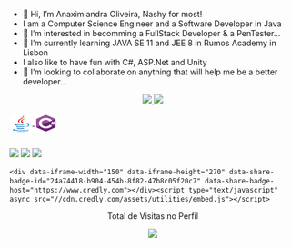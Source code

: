 - 👋 Hi, I’m Anaximiandra Oliveira, Nashy for most! 
- I am a Computer Science Engineer and a Software Developer in Java 
- 👀 I’m interested in becomming a FullStack Developer & a PenTester...
- 🌱 I’m currently learning JAVA SE 11 and JEE 8 in Rumos Academy in Lisbon
- I also like to have fun with C#, ASP.Net and Unity
- 💞️ I’m looking to collaborate on anything that will help me be a better developer...




<div align="center">
  <a href="https://github.com/AnaximiandraOLiveira">
  <img height="180em" src="https://github-readme-stats.vercel.app/api?username=AnaximiandraOLiveira&show_icons=true&theme=dracula&include_all_commits=true&count_private=true"/>
  <img height="180em" src="https://github-readme-stats.vercel.app/api/top-langs/?username=AnaximiandraOLiveira&layout=compact&langs_count=7&theme=dracula"/>
 </div>

  <div style="display: inline_block"><br>
  <img align="center" alt="AnaximiandraOLiveira-JAVA" height="30" width="40" src="https://raw.githubusercontent.com/devicons/devicon/master/icons/java/java-original.svg">
  <img align="center" alt="AnaximiandraOLiveira-Csharp" height="30" width="40" src="https://raw.githubusercontent.com/devicons/devicon/master/icons/csharp/csharp-original.svg">
 </div>    
  
  ##
    
  
  <div> 
  <a href="https://instagram.com/nashy_oliveira" target="_blank"><img src="https://img.shields.io/badge/-Instagram-%23E4405F?style=for-the-badge&logo=instagram&logoColor=white" target="_blank"></a>
  <a href = "mailto:anaximiandra@gmail.com"><img src="https://img.shields.io/badge/-Gmail-%23333?style=for-the-badge&logo=gmail&logoColor=white" target="_blank"></a>
  <a href="https://www.linkedin.com/in/anaximiandra-oliveira-21a1391b9?lipi=urn%3Ali%3Apage%3Ad_flagship3_profile_view_base_contact_details%3BqIn1jJ5NR3yyljKANy3kpw%3D%3D" target="_blank"><img src="https://img.shields.io/badge/-LinkedIn-%230077B5?style=for-the-badge&logo=linkedin&logoColor=white" target="_blank"></a> 
    
    
    <div data-iframe-width="150" data-iframe-height="270" data-share-badge-id="24a74418-b904-454b-8f82-47b8c05f20c7" data-share-badge-host="https://www.credly.com"></div><script type="text/javascript" async src="//cdn.credly.com/assets/utilities/embed.js"></script>
  
</div>
  
  <p align="center"> Total de Visitas no Perfil </p>
<p align="center">   <img alingn="center" src="https://profile-counter.glitch.me/AnaximiandraOliveira/count.svg" /></p>


